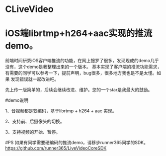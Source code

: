 # CLiveVideo
# iOS端librtmp+h264+aac实现的推流demo。

前端时间研究iOS客户端推流的功能，在网上搜罗了很多，发现现成的demo几乎没有，这个demo是我整理出来的一个版本。
基本实现了客户端的推流功能需求，有需要的同学可以参考一下，提前声明，bug很多，很多地方我也是不是太懂。如果
发现错误就一起改进吧。

先上传一版简单的，后续会继续改进、维护。您的一个star是我最大的鼓励。

#demo说明

1、音视频都是软编码，基于librtmp + h264 + aac 实现。

2、支持前、后摄像头的切换。

3、支持视频的开始、暂停。


#PS
如果有同学需要硬编码的推流demo，请移步runner365同学的SDK。
https://github.com/runner365/LiveVideoCoreSDK
